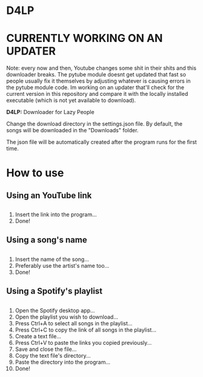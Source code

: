 D4LP
===============

**<h1> CURRENTLY WORKING ON AN UPDATER </h1>**
Note: every now and then, Youtube changes some shit in their shits and this downloader breaks.
The pytube module doesnt get updated that fast so people usually fix it themselves by adjusting whatever is causing errors in the pytube module code.
Im working on an updater that'll check for the current version in this repository and compare it with the locally installed executable (which is not yet available to download).

**D4LP:** Downloader for Lazy People

Change the download directory in the settings.json file.
By default, the songs will be downloaded in the "Downloads" folder.

The json file will be automatically created after the program runs for the first time.

**<h1>How to use</h1>**
## Using an YouTube link <h2>
1. Insert the link into the program...
2. Done!

## Using a song's name <h2>
1. Insert the name of the song...
2. Preferably use the artist's name too...
3. Done!

## Using a Spotify's playlist <h2>
1. Open the Spotify desktop app...
2. Open the playlist you wish to download...
3. Press Ctrl+A to select all songs in the playlist...
4. Press Ctrl+C to copy the link of all songs in the playlist...
5. Create a text file...
6. Press Ctrl+V to paste the links you copied previously...
7. Save and close the file...
8. Copy the text file's directory...
9. Paste the directory into the program...
10. Done!
